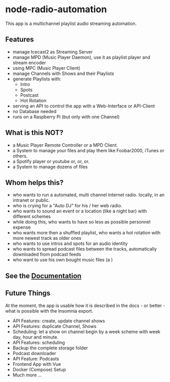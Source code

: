 # node-radio-automation

This app is a multichannel playlist audio streaming automation. 

## Features

- manage Icecast2 as Streaming Server
- manage MPD (Music Player Daemon), use it as playlist player and stream encoder
- using MPC (Music Player Client) 
- manage Channels with Shows and their Playlists
- generate Playlists with:
  - Intro
  - Spots
  - Postcast
  - Hot Rotation
- serving an API to control the app with a Web-Interface or API-Client
- no Database needed
- runs on a Raspberry Pi (but only with one Channel)

## What is this NOT?

- a Music Player Remote Controller or a MPD Client.
- a System to manage your files and play them like Foobar2000, iTunes or others.
- a Spotify player or youtube or, or, or. 
- a System to manage dozens of files

## Whom helps this?

- who wants to run a automated, multi channel internet radio. locally, in an intranet or public.
- who is crying for a "Auto DJ" for his / her web radio.
- who wants to sound an event or a location (like a night bar) with different schemes
- while doing this, who wants to have so less as possible personnel expense
- who wants more then a shuffled playlist, who wants a hot rotation with more newest track as older ones
- who wants to use intros and spots for an audio identity
- who wants to spread podcast files between the tracks, automatically downloaded from podcast feeds
- who want to use his own bought music files (a )

## See the [Documentation](docs/README.md)

## Future Things

At the moment, the app is usable how it is described in the docs - or
better - what is possible with the Insomnia export.
 
- API Features: create, update channel shows
- API Features: duplicate Channel, Shows
- Scheduling: let a show on channel begin by a week scheme with week day, hour and minute.
- API Features: scheduling
- Backup the complete storage folder
- Podcast downloader
- API Feature: Podcasts
- Frontend App with Vue
- Docker (Compose) Setup
- Much more ...
 